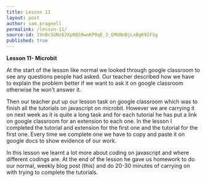 ```yaml
---
title: Lesson 11
layout: post
author: sam.pragnell
permalink: /lesson-11/
source-id: 1VnBcSGNz63Xp0QS9wnKP9qE_2_GMGNnBjLxBgK92FSg
published: true
---
```

**Lesson 11- Microbit**

At the start of the lesson like normal we looked through google classroom to see any questions people had asked. Our teacher described how we have to explain the problem better if we want to ask it on google classroom otherwise he won't answer it.

Then our teacher put up our lesson task on google classroom which was to finish all the tutorials on javascript on microbit. However we are carrying it on next week as it is quite a long task and for each tutorial he has put a link on google classroom for an extension to each one. In the lesson I completed the tutorial and extension for the first one and the tutorial for the first one. Every time we complete one we have to copy and paste it on google docs to show evidence of our work.

In this lesson we learnt a lot more about coding on javascript and where different codings are. At the end of the lesson he gave us homework to do our normal, weekly blog post (this) and do 20-30 minutes of carrying on with trying to complete the tutorials.

